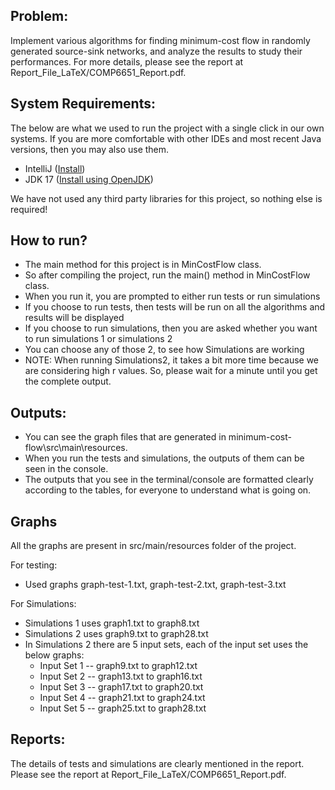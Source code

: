 Problem:
-------------
Implement various algorithms for finding minimum-cost flow in randomly generated source-sink networks, and analyze the results to study their performances. For more details, please see the report at Report_File_LaTeX/COMP6651_Report.pdf.

System Requirements:
----------------
The below are what we used to run the project with a single click in our own systems. If you are more comfortable with other IDEs and most recent Java versions, then you may also use them.
- IntelliJ ([Install](https://www.jetbrains.com/idea/download/))
- JDK 17 ([Install using OpenJDK](https://www.openlogic.com/openjdk-downloads?field_java_parent_version_target_id=807&field_operating_system_target_id=All&field_architecture_target_id=All&field_java_package_target_id=All))

We have not used any third party libraries for this project, so nothing else is required!

How to run?
----------------
- The main method for this project is in MinCostFlow class.
- So after compiling the project, run the main() method in MinCostFlow class.
- When you run it, you are prompted to either run tests or run simulations
- If you choose to run tests, then tests will be run on all the algorithms and results will be displayed
- If you choose to run simulations, then you are asked whether you want to run simulations 1 or simulations 2
- You can choose any of those 2, to see how Simulations are working
- NOTE: When running Simulations2, it takes a bit more time because we are considering high r values. So, please wait for a minute until you get the complete output.

Outputs:
--------------
- You can see the graph files that are generated in minimum-cost-flow\src\main\resources.
- When you run the tests and simulations, the outputs of them can be seen in the console.
- The outputs that you see in the terminal/console are formatted clearly according to the tables, for everyone to understand what is going on.

Graphs
--------------
All the graphs are present in src/main/resources folder of the project.

For testing:
- Used graphs graph-test-1.txt, graph-test-2.txt, graph-test-3.txt

For Simulations:
- Simulations 1 uses graph1.txt to graph8.txt
- Simulations 2 uses graph9.txt to graph28.txt
- In Simulations 2 there are 5 input sets, each of the input set uses the below graphs:
  - Input Set 1 -- graph9.txt to graph12.txt
  - Input Set 2 -- graph13.txt to graph16.txt
  - Input Set 3 -- graph17.txt to graph20.txt
  - Input Set 4 -- graph21.txt to graph24.txt
  - Input Set 5 -- graph25.txt to graph28.txt

Reports:
-------------
The details of tests and simulations are clearly mentioned in the report. Please see the report at Report_File_LaTeX/COMP6651_Report.pdf.